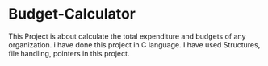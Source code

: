 # Budget-Calculator
This Project is about calculate the total expenditure and budgets of any organization. i have done this project in C language. I have used Structures, file handling, pointers in this project.
